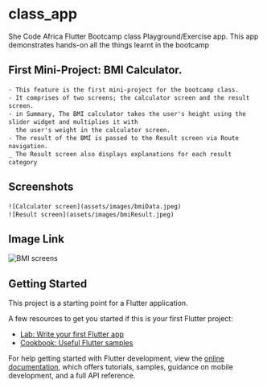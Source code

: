 # class_app

She Code Africa Flutter Bootcamp class Playground/Exercise app.
This app demonstrates hands-on all the things learnt in the bootcamp

## First Mini-Project: BMI Calculator.
    - This feature is the first mini-project for the bootcamp class.
    - It comprises of two screens; the calculator screen and the result screen.
    - in Summary, The BMI calculator takes the user's height using the slider widget and multiplies it with
      the user's weight in the calculator screen.
    - The result of the BMI is passed to the Result screen via Route navigation.
    _ The Result screen also displays explanations for each result category
## Screenshots
    ![Calculator screen](assets/images/bmiData.jpeg)
    ![Result screen](assets/images/bmiResult.jpeg)
## Image Link
![BMI screens](https://drive.google.com/drive/folders/1um8ku-GDE2gkWiyzZz0hjKgXX9Q6xD0H?usp=sharing)

## Getting Started

This project is a starting point for a Flutter application.

A few resources to get you started if this is your first Flutter project:

- [Lab: Write your first Flutter app](https://docs.flutter.dev/get-started/codelab)
- [Cookbook: Useful Flutter samples](https://docs.flutter.dev/cookbook)

For help getting started with Flutter development, view the
[online documentation](https://docs.flutter.dev/), which offers tutorials,
samples, guidance on mobile development, and a full API reference.
